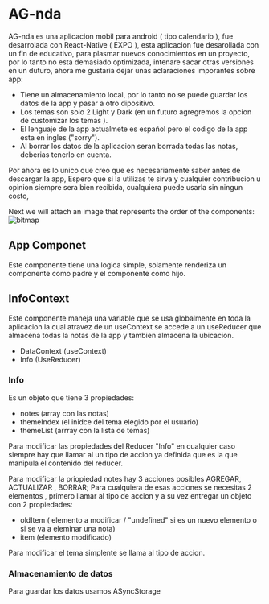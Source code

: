 # AG-nda 
AG-nda es una aplicacion mobil para android ( tipo calendario ), fue desarrolada con React-Native ( EXPO ), esta aplicacion fue desarollada con un fin de educativo, para plasmar nuevos conocimientos en un proyecto, por lo tanto no esta demasiado optimizada, intenare sacar otras versiones en un duturo, ahora me gustaria dejar unas aclaraciones imporantes sobre app:

 - Tiene un almacenamiento local, por lo tanto no se puede guardar los datos de la app y pasar a otro dipositivo.
 - Los temas son solo 2 Light y Dark (en un futuro agregremos la opcion de customizar los temas ).
 - El lenguaje de la app actualmete es español pero el codigo de la app esta en ingles ("sorry").
 - Al borrar los datos de la aplicacion seran borrada todas las notas, deberias tenerlo en cuenta.

Por ahora es lo unico que creo que es necesariamente saber antes de descargar la app, Espero que si la utilizas te sirva y cualquier contribucion u opinion siempre sera bien recibida, cualquiera puede usarla sin ningun costo, 

Next we will attach an image that represents the order of the components:
![bitmap](https://user-images.githubusercontent.com/93448122/234439807-907695ad-4615-4118-afa7-cc3abb64abb8.png)

## App Componet
Este componente tiene una logica simple, solamente renderiza un componente <InfoContext> como padre y el componente <Principal> como hijo.

## InfoContext
  
  Este componente maneja una variable que se usa globalmente en toda la aplicacion la cual atravez de un useContext se accede a un useReducer que almacena todas la notas de la app y tambien almacena la ubicacion.
 
  - DataContext (useContext)
  - Info (UseReducer)

### Info
  
Es un objeto que tiene 3 propiedades:
  - notes (array con las notas)
  - themeIndex (el inidce del tema elegido por el usuario)
  - themeList (arrray con la lista de temas)

Para modificar las propiedades del Reducer "Info" en cualquier caso siempre hay que llamar al un tipo de accion ya definida que es la que manipula el contenido del reducer.
 
 Para modificar la priopiedad notes hay 3 acciones posibles AGREGAR, ACTUALIZAR , BORRAR; Para cualquiera de esas acciones se necesitas 2 elementos , primero llamar al tipo de accion y a su vez entregar un objeto con 2 propiedades:
  
 - oldItem ( elemento a modificar / "undefined" si es un nuevo elemento o si se va a eleminar una nota)
 - item (elemento modificado)

 Para modificar el tema simplente se llama al tipo de accion.
  
 ### Almacenamiento de datos
 
 Para guardar los datos usamos ASyncStorage 
